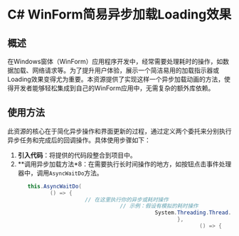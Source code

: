 # C# WinForm简易异步加载Loading效果

## 概述
在Windows窗体（WinForm）应用程序开发中，经常需要处理耗时的操作，如数据加载、网络请求等。为了提升用户体验，展示一个简洁易用的加载指示器或Loading效果变得尤为重要。本资源提供了实现这样一个异步加载动画的方法，使得开发者能够轻松集成到自己的WinForm应用中，无需复杂的额外库依赖。

## 使用方法
此资源的核心在于简化异步操作和界面更新的过程，通过定义两个委托来分别执行异步任务和完成后的回调操作。具体使用步骤如下：

1. **引入代码**：将提供的代码段整合到项目中。
2. **调用异步加载方法*8：在需要执行长时间操作的地方，如按钮点击事件处理器中，调用`AsyncWaitDo`方法。
   ```csharp
      this.AsyncWaitDo(
             () => {
                        // 在这里执行你的异步或耗时操作
                                   // 示例：假设有模拟的耗时操作
                                              System.Threading.Thread.Sleep(3000); // 代表一个耗时过程
                                                     },
                                                            () => {
                                                                       // 异步操作完成后执行的回调操作
                                                                                  // 更新UI或者关闭loading指示器等
                                                                                             MessageBox.Show("操作完成！");
                                                                                                    });
                                                                                                       ```
                                                                                                          
                                                                                                          3. **重要说明**：确保调用`AsyncWaitDo`方法的上下文是安全的，即在主线程中执行此操作，以避免UI线程阻塞或引发跨线程访问错误。
                                                                                                          
                                                                                                          ## 实现细节
                                                                                                          - **AsyncWaitDo** 方法是一个自定义的辅助方法，它接收两个委托参数：
                                                                                                              - 第一个委托用于执行后台的异步或耗时任务。
                                                                                                                  - 第二个委托作为操作完成后的回调，通常在这里处理UI更新，因为此时UI线程已准备好接受命令。
                                                                                                                    
                                                                                                                    - 此方法设计巧妙地利用了事件循环和控制台的应用逻辑，确保在不冻结用户界面的情况下进行背景处理，并且能够安全地回调到主线程进行UI更新。
                                                                                                                    
                                                                                                                    ## 注意事项
                                                                                                                    - 确保所有对UI元素的修改都在回调函数中进行，以遵守WinForms的线程安全原则。
                                                                                                                    - 对于更复杂的异步操作，考虑使用`.NET`中的现代异步编程模型（例如`async/await`），这可以提供更为灵活和强大的异步编程体验。
                                                                                                                    
                                                                                                                    通过采用这一简单的异步加载方案，您的WinForm应用不仅将拥有更好的响应性，还能提升用户的整体交互体验。
                                                                                                                    
                                                                                                                    ## 下载链接
                                                                                                                    [CWinForm简易异步加载Loading效果](https://pan.quark.cn/s/5b8c596de5e6) 
                                                                                                                    
                                                                                                                    (备用: [备用下载](https://pan.baidu.com/s/1HqlhVhYPGsx1SdvnL6Amzw?pwd=1234))
                                                                                                                    
                                                                                                                    ## 说明
                                                                                                                    
                                                                                                                    该仓库仅用于学习交流，请勿用于商业用途。
